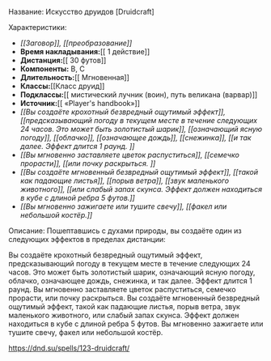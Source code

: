 Название: Искусство друидов \[Druidcraft] 

Характеристики:
- *[[Заговор]], [[преобразование]]*
- **Время накладывания:**[[ 1 действие]]
- **Дистанция:**[[ 30 футов]]
- **Компоненты:** В, С
- **Длительность:**[[ Мгновенная]]
- **Классы:**[[Класс  друид]]
- **Подклассы:**[[ мистический лучник (воин), путь великана (варвар)]]
- **Источник:**[[ «Player's handbook»]]
- *[[Вы создаёте крохотный безвредный ощутимый эффект]], [[предсказывающий погоду в текущем месте в течение следующих 24 часов. Это может быть золотистый шарик]], [[означающий ясную погоду]], [[облачко]], [[означающее дождь]], [[снежинка]], [[и так далее. Эффект длится 1 раунд. ]]*
- *[[Вы мгновенно заставляете цветок распуститься]], [[семечко прорасти]], [[или почку раскрыться. ]]*
- *[[Вы создаёте мгновенный безвредный ощутимый эффект]], [[такой как падающие листья]], [[порыв ветра]], [[звук маленького животного]], [[или слабый запах скунса. Эффект должен находиться в кубе с длиной ребра 5 футов.]]*
- *[[Вы мгновенно зажигаете или тушите свечу]], [[факел или небольшой костёр.]]*

Описание:
Пошептавшись с духами природы, вы создаёте один из следующих эффектов в пределах дистанции:

Вы создаёте крохотный безвредный ощутимый эффект, предсказывающий погоду в текущем месте в течение следующих 24 часов. Это может быть золотистый шарик, означающий ясную погоду, облачко, означающее дождь, снежинка, и так далее. Эффект длится 1 раунд. 
Вы мгновенно заставляете цветок распуститься, семечко прорасти, или почку раскрыться. 
Вы создаёте мгновенный безвредный ощутимый эффект, такой как падающие листья, порыв ветра, звук маленького животного, или слабый запах скунса. Эффект должен находиться в кубе с длиной ребра 5 футов.
Вы мгновенно зажигаете или тушите свечу, факел или небольшой костёр.

https://dnd.su/spells/123-druidcraft/